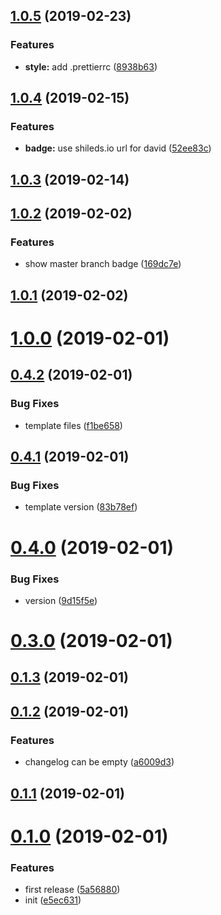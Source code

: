 ## [1.0.5](https://github.com/MarmotHQ/create-nm/compare/v1.0.4...v1.0.5) (2019-02-23)


### Features

* **style:** add .prettierrc ([8938b63](https://github.com/MarmotHQ/create-nm/commit/8938b63))



## [1.0.4](https://github.com/MarmotHQ/create-nm/compare/v1.0.3...v1.0.4) (2019-02-15)


### Features

* **badge:** use shileds.io url for david ([52ee83c](https://github.com/MarmotHQ/create-nm/commit/52ee83c))



## [1.0.3](https://github.com/MarmotHQ/create-nm/compare/v1.0.2...v1.0.3) (2019-02-14)



## [1.0.2](https://github.com/MarmotHQ/create-nm/compare/v1.0.1...v1.0.2) (2019-02-02)


### Features

* show master branch badge ([169dc7e](https://github.com/MarmotHQ/create-nm/commit/169dc7e))



## [1.0.1](https://github.com/MarmotHQ/create-nm/compare/v1.0.0...v1.0.1) (2019-02-02)



# [1.0.0](https://github.com/MarmotHQ/create-nm/compare/v0.4.2...v1.0.0) (2019-02-01)



## [0.4.2](https://github.com/MarmotHQ/create-nm/compare/v0.4.1...v0.4.2) (2019-02-01)


### Bug Fixes

* template files ([f1be658](https://github.com/MarmotHQ/create-nm/commit/f1be658))



## [0.4.1](https://github.com/MarmotHQ/create-nm/compare/v0.4.0...v0.4.1) (2019-02-01)


### Bug Fixes

* template version ([83b78ef](https://github.com/MarmotHQ/create-nm/commit/83b78ef))



# [0.4.0](https://github.com/MarmotHQ/create-nm/compare/v0.2.0...v0.4.0) (2019-02-01)


### Bug Fixes

* version ([9d15f5e](https://github.com/MarmotHQ/create-nm/commit/9d15f5e))



# [0.3.0](https://github.com/MarmotHQ/create-nm/compare/v0.2.0...v0.3.0) (2019-02-01)



## [0.1.3](https://github.com/MarmotHQ/create-nm/compare/v0.1.2...v0.1.3) (2019-02-01)



## [0.1.2](https://github.com/MarmotHQ/create-nm/compare/v0.1.1...v0.1.2) (2019-02-01)


### Features

* changelog can be empty ([a6009d3](https://github.com/MarmotHQ/create-nm/commit/a6009d3))



## [0.1.1](https://github.com/MarmotHQ/create-nm/compare/v0.1.0...v0.1.1) (2019-02-01)



# [0.1.0](https://github.com/MarmotHQ/create-nm/compare/e5ec631...v0.1.0) (2019-02-01)


### Features

* first release ([5a56880](https://github.com/MarmotHQ/create-nm/commit/5a56880))
* init ([e5ec631](https://github.com/MarmotHQ/create-nm/commit/e5ec631))



